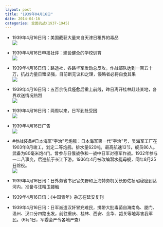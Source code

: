 ```yaml
---
layout: post
title: "1939年04月16日"
date: 2014-04-16
categories: 全面抗战(1937-1945)
---
```


<meta name="referrer" content="no-referrer" />

- 1939年4月16日讯：美国截获大量来自天津日租界的毒品 <br/><img src="https://ww2.sinaimg.cn/large/aca367d8jw1efhse4ds7wj205t06umxs.jpg" />

- 1939年4月16日申报社评：建设健全的学校训育 <br/><img src="https://ww2.sinaimg.cn/large/aca367d8jw1efhqri1ox0j20p00wvkao.jpg" />

- 1939年4月16日讯：路透社，各路华军发动总反攻，作战部队达到一百五十万，抗战力量日臻坚强，目前断无议和之理，侵略者必将自食其果 <br/><img src="https://ww2.sinaimg.cn/large/aca367d8jw1efhoxdkza2j20c10h9jvt.jpg" />

- 1939年4月16日讯：五百余伤兵痊愈后重上前线，昨日离开桂林赶赴某地，各界欢送情况热烈 <br/><img src="https://ww2.sinaimg.cn/large/aca367d8jw1efhg95kmuqj208s05tjs9.jpg" />

- 1939年4月16日讯：两周以来，日军到处受困 <br/><img src="https://ww1.sinaimg.cn/large/aca367d8jw1efhb2a87haj20id0bj78p.jpg" />

- 1939年4月16日广告 <br/><img src="https://ww1.sinaimg.cn/large/aca367d8jw1efh9bosjg6j20cb0krdju.jpg" />

- #参战装备#日本海军“宇治”号炮舰：日本海军第一代“宇治”号，吴海军工厂在1903年8月竣工，划定二等炮舰。排水量620吨，最高航速13节，舰员86人。武备为80毫米炮4门。曾参与日俄战争和一战中日军对德军作战。1932年参与一二八事变，后巡航于长江下游。1936年4月被改编潜水艇母舰，同年8月25日除役。 <br/><img src="https://ww4.sinaimg.cn/large/aca367d8jw1efh7b0a54vj20go0b4aae.jpg" />

- 1939年4月16日讯：日外务省书记官矢野和上海特务机关长影佐祯昭秘密到达河内，准备与汪精卫接触 

- 1939年4月16日讯：《中国青年》杂志在延安复刊 

- 1939年4月16日讯：日军派遣汉奸冒充难民，携带大批毒菌自海南岛、厦门、温州、汉口分四路出发，前往重庆、桂林、西安、金华、韶关等地毒害我军民。（6月1日，军委会严令各地严查） 


